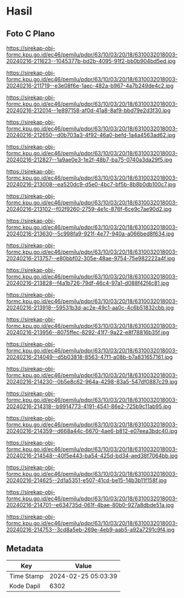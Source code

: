 # Hasil

## Foto C Plano

https://sirekap-obj-formc.kpu.go.id/ec46/pemilu/pdpr/63/10/03/20/18/6310032018003-20240216-211623--1045377b-bd2b-4095-91f2-bb0b904bd5ed.jpg

https://sirekap-obj-formc.kpu.go.id/ec46/pemilu/pdpr/63/10/03/20/18/6310032018003-20240216-211719--e3e08f6e-1aec-482a-b967-4a7b249de4c2.jpg

https://sirekap-obj-formc.kpu.go.id/ec46/pemilu/pdpr/63/10/03/20/18/6310032018003-20240216-212014--1e897158-af0d-41a8-8af9-bbd79e2d3f30.jpg

https://sirekap-obj-formc.kpu.go.id/ec46/pemilu/pdpr/63/10/03/20/18/6310032018003-20240216-212650--d0b703a3-4f92-46a0-befd-1a4a4563ad62.jpg

https://sirekap-obj-formc.kpu.go.id/ec46/pemilu/pdpr/63/10/03/20/18/6310032018003-20240216-212827--1a9ae0e3-1e2f-48b7-ba75-0740a3da29f5.jpg

https://sirekap-obj-formc.kpu.go.id/ec46/pemilu/pdpr/63/10/03/20/18/6310032018003-20240216-213008--ea520dc9-d5e0-4bc7-bf5b-8b8b0db100c7.jpg

https://sirekap-obj-formc.kpu.go.id/ec46/pemilu/pdpr/63/10/03/20/18/6310032018003-20240216-213102--f02f9260-2759-4e1c-876f-6ce9c7ae90d2.jpg

https://sirekap-obj-formc.kpu.go.id/ec46/pemilu/pdpr/63/10/03/20/18/6310032018003-20240216-213630--5c998fa9-921f-4e77-940a-a066bed8f634.jpg

https://sirekap-obj-formc.kpu.go.id/ec46/pemilu/pdpr/63/10/03/20/18/6310032018003-20240216-213757--e80bbf02-305e-48ae-9754-75e982222a4f.jpg

https://sirekap-obj-formc.kpu.go.id/ec46/pemilu/pdpr/63/10/03/20/18/6310032018003-20240216-213828--f4a1b726-79df-46c4-97a1-d088f42f4c81.jpg

https://sirekap-obj-formc.kpu.go.id/ec46/pemilu/pdpr/63/10/03/20/18/6310032018003-20240216-213918--59531b3d-ac2e-49c1-aa0c-4c6b51832cbb.jpg

https://sirekap-obj-formc.kpu.go.id/ec46/pemilu/pdpr/63/10/03/20/18/6310032018003-20240216-213956--8075ffec-8292-41f7-9a22-e8f78816b35f.jpg

https://sirekap-obj-formc.kpu.go.id/ec46/pemilu/pdpr/63/10/03/20/18/6310032018003-20240216-214049--d5b03818-8563-47f1-a08b-b7a831657161.jpg

https://sirekap-obj-formc.kpu.go.id/ec46/pemilu/pdpr/63/10/03/20/18/6310032018003-20240216-214230--0b5e8c62-964a-4298-83a5-547df0887c29.jpg

https://sirekap-obj-formc.kpu.go.id/ec46/pemilu/pdpr/63/10/03/20/18/6310032018003-20240216-214318--b9914773-4191-4541-86e2-725b9c11ab95.jpg

https://sirekap-obj-formc.kpu.go.id/ec46/pemilu/pdpr/63/10/03/20/18/6310032018003-20240216-214359--d668a44c-6670-4ae6-b812-e07eea3bdc40.jpg

https://sirekap-obj-formc.kpu.go.id/ec46/pemilu/pdpr/63/10/03/20/18/6310032018003-20240216-214548--40f5e443-ba54-425d-bd34-aed38f7064bb.jpg

https://sirekap-obj-formc.kpu.go.id/ec46/pemilu/pdpr/63/10/03/20/18/6310032018003-20240216-214625--2d1a5351-e507-41cd-be15-14b3b11f158f.jpg

https://sirekap-obj-formc.kpu.go.id/ec46/pemilu/pdpr/63/10/03/20/18/6310032018003-20240216-214701--e634735d-061f-4bae-80b0-927a8dbde51a.jpg

https://sirekap-obj-formc.kpu.go.id/ec46/pemilu/pdpr/63/10/03/20/18/6310032018003-20240216-214753--3cd8a5eb-269e-4eb9-aab5-a92a7291c9f4.jpg


## Metadata

| Key        | Value               |
| ---------- | ------------------- |
| Time Stamp | 2024-02-25 05:03:39 |
| Kode Dapil | 6302                |



